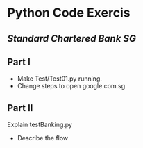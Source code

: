 # Python Code Exercis
## _Standard Chartered Bank SG_

## Part I
- Make Test/Test01.py running.
- Change steps to open google.com.sg

## Part II
Explain testBanking.py
- Describe the flow
